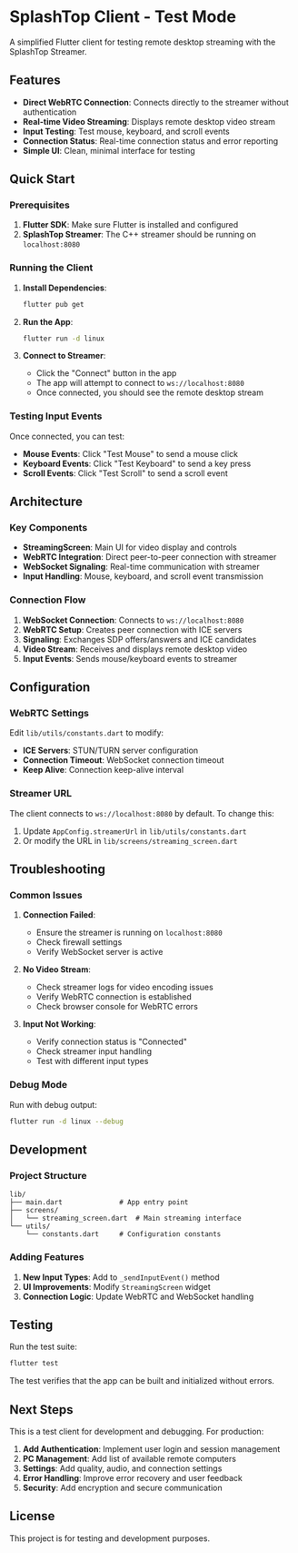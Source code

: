 # SplashTop Client - Test Mode

A simplified Flutter client for testing remote desktop streaming with the SplashTop Streamer.

## Features

- **Direct WebRTC Connection**: Connects directly to the streamer without authentication
- **Real-time Video Streaming**: Displays remote desktop video stream
- **Input Testing**: Test mouse, keyboard, and scroll events
- **Connection Status**: Real-time connection status and error reporting
- **Simple UI**: Clean, minimal interface for testing

## Quick Start

### Prerequisites

1. **Flutter SDK**: Make sure Flutter is installed and configured
2. **SplashTop Streamer**: The C++ streamer should be running on `localhost:8080`

### Running the Client

1. **Install Dependencies**:

   ```bash
   flutter pub get
   ```

2. **Run the App**:

   ```bash
   flutter run -d linux
   ```

3. **Connect to Streamer**:
   - Click the "Connect" button in the app
   - The app will attempt to connect to `ws://localhost:8080`
   - Once connected, you should see the remote desktop stream

### Testing Input Events

Once connected, you can test:

- **Mouse Events**: Click "Test Mouse" to send a mouse click
- **Keyboard Events**: Click "Test Keyboard" to send a key press
- **Scroll Events**: Click "Test Scroll" to send a scroll event

## Architecture

### Key Components

- **StreamingScreen**: Main UI for video display and controls
- **WebRTC Integration**: Direct peer-to-peer connection with streamer
- **WebSocket Signaling**: Real-time communication with streamer
- **Input Handling**: Mouse, keyboard, and scroll event transmission

### Connection Flow

1. **WebSocket Connection**: Connects to `ws://localhost:8080`
2. **WebRTC Setup**: Creates peer connection with ICE servers
3. **Signaling**: Exchanges SDP offers/answers and ICE candidates
4. **Video Stream**: Receives and displays remote desktop video
5. **Input Events**: Sends mouse/keyboard events to streamer

## Configuration

### WebRTC Settings

Edit `lib/utils/constants.dart` to modify:

- **ICE Servers**: STUN/TURN server configuration
- **Connection Timeout**: WebSocket connection timeout
- **Keep Alive**: Connection keep-alive interval

### Streamer URL

The client connects to `ws://localhost:8080` by default. To change this:

1. Update `AppConfig.streamerUrl` in `lib/utils/constants.dart`
2. Or modify the URL in `lib/screens/streaming_screen.dart`

## Troubleshooting

### Common Issues

1. **Connection Failed**:

   - Ensure the streamer is running on `localhost:8080`
   - Check firewall settings
   - Verify WebSocket server is active

2. **No Video Stream**:

   - Check streamer logs for video encoding issues
   - Verify WebRTC connection is established
   - Check browser console for WebRTC errors

3. **Input Not Working**:
   - Verify connection status is "Connected"
   - Check streamer input handling
   - Test with different input types

### Debug Mode

Run with debug output:

```bash
flutter run -d linux --debug
```

## Development

### Project Structure

```
lib/
├── main.dart              # App entry point
├── screens/
│   └── streaming_screen.dart  # Main streaming interface
└── utils/
    └── constants.dart     # Configuration constants
```

### Adding Features

1. **New Input Types**: Add to `_sendInputEvent()` method
2. **UI Improvements**: Modify `StreamingScreen` widget
3. **Connection Logic**: Update WebRTC and WebSocket handling

## Testing

Run the test suite:

```bash
flutter test
```

The test verifies that the app can be built and initialized without errors.

## Next Steps

This is a test client for development and debugging. For production:

1. **Add Authentication**: Implement user login and session management
2. **PC Management**: Add list of available remote computers
3. **Settings**: Add quality, audio, and connection settings
4. **Error Handling**: Improve error recovery and user feedback
5. **Security**: Add encryption and secure communication

## License

This project is for testing and development purposes.
